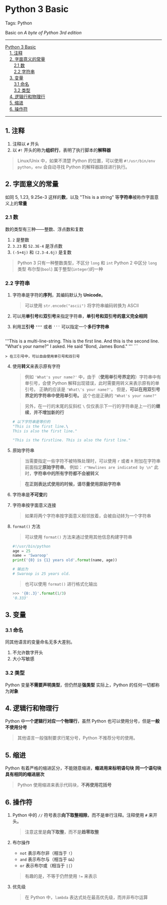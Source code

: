# Python 3 Basic

Tags: Python

Basic on *A byte of Python 3rd edition*

---

<!-- MDTOC maxdepth:6 firsth1:1 numbering:0 flatten:0 bullets:0 updateOnSave:1 -->

[Python 3 Basic](#python-3-basic)   
&emsp;[1. 注释](#1-注释)   
&emsp;[2. 字面意义的常量](#2-字面意义的常量)   
&emsp;&emsp;[2.1 数](#21-数)   
&emsp;&emsp;[2.2 字符串](#22-字符串)   
&emsp;[3. 变量](#3-变量)   
&emsp;&emsp;[3.1 命名](#31-命名)   
&emsp;&emsp;[3.2 类型](#32-类型)   
&emsp;[4. 逻辑行和物理行](#4-逻辑行和物理行)   
&emsp;[5. 缩进](#5-缩进)   
&emsp;[6. 操作符](#6-操作符)   

<!-- /MDTOC -->

---

## 1. 注释

1. 注释以 `#` 开头
2. 以 `#!` 开头的称为**组织行**，表明了执行脚本的**解释器**

> Linux/Unix 中，如果不清楚 Python 的位置，可以使用 `#!/usr/bin/env python`，`env` 会自动寻找 Python 的解释器路径进行执行。

## 2. 字面意义的常量

如同 5, 1.23, 9.25e-3 这样的**数**，以及 "This is a string" 等**字符串**被称作字面意义上的**常量**

### 2.1 数

数的类型有三种——整数、浮点数和复数

1. `2` 是整数
2. `3.23` 和 `52.3E-4` 是浮点数
3. `(-5+4j)` 和 `(2.3-4.6j)` 是复数

> Python 3 只有一种整数类型，不区分 `long` 和 `int`
Python 2 中区分 `long` 类型
布尔型(`bool`) 属于整型(`integer`)的一种

### 2.2 字符串

1. 字符串是字符的**序列**，其编码默认为 **Unicode**。

    > 可以使用 `str.encode("ascii")` 将字符串编码转换为 ASCII

2. 可以用**单引号**和**双引号**来指定字符串，**单引号和双引号的意义完全相同**

3. 利用**三引号** `"""` 或者 `'''` 可以指定一个**多行字符串**

    ```python
'''This is a multi-line-string. This is the first line.
And this is the second line.
"What's your name?" I asked.
He said "Bond, James Bond."
'''
    ```

    > 在三引号中，可以自由使用单引号和双引号

4. 使用**转义**来表示原有字符

    > 例如 `'What's your name?'` 中，由于（**使用单引号界定的**）字符串中有单引号，会使 Python 解释出现错误，此时需要用转义来表示原有的单引号。
    正确的应该是 `'What\'s your name?'`。
    但是，**可以在用双引号界定的字符串中使用单引号。**
    这个也是正确的 `"What's your name?"`

    > 另外，在一行的末尾的反斜杠 `\` 仅仅表示下一行的字符串是上一行的**继续**，**并不增加新的行**

    ```python
    # 以下字符串是等价的
    "This is the first line.\
    This is also the first line."

    "This is the firstline. This is also the first line."
    ```

5. 原始字符串

    > 当需要指定一些字符不被特殊处理时，可以使用 `r` 或者 `R` 附加在字符串前面指定**原始字符串**。
    例如： `r"Newlines are indicated by \n"`
    此时，**字符串中的所有字符都不会被转义**

    > **在正则表达式使用的时候，请尽量使用原始字符串**

6. 字符串是**不可变**的
7. 字符串按字面意义连接

    > 如果将两个字符串按字面意义相邻放着，会被自动转为一个字符串

8. `format()` 方法

    > 可以使用 `format()` 方法来通过使用其他信息构建字符串

    ```python
    #!/usr/bin/python
    age = 25
    name = 'Swaroop'
    print('{0} is {1} years old'.format(name, age))

    # 输出为
    # Swaroop is 25 years old.
    ```

    > 也可以使用 `format()` 进行格式化输出

    ```python
    >>> '{0:.3}'.format(1/3)
    '0.333'
    ```

## 3. 变量

### 3.1 命名

同其他语言的变量命名无多大差别。

1. 不允许数字开头
2. 大小写敏感

### 3.2 类型

Python 变量**不需要声明类型**，但仍然是**强类型**
实际上，Python 的任何一切都称为**对象**

## 4. 逻辑行和物理行

Python 中**一个逻辑行对应一个物理行**，虽然 Python 也可以使用分号，但是**一般不使用分号**

> 其他语言一般强制要求行尾分号，Python 不推荐分号的使用。

## 5. 缩进

Python 有着严格的缩进区分，不能随意缩进，**缩进用来标明语句块**
**同一个语句块具有相同的缩进层次**

> Python 使用缩进来表示代码块，**不再使用花括号**

## 6. 操作符

1. Python 中的 `//` 符号表示**向下取整相除**，而不是单行注释。注释使用 `#` 来开头。

    > 注意这里是**向下取整**，而不是**趋零取整**

2. 布尔操作
    - `not` 表示布尔非（相当于 `!`）
    - `and` 表示布尔与（相当于 `&&`）
    - `or` 表示布尔或（相当于 `||`）

    > 有趣的是，不等于仍然使用 `!=` 来表示

3. 优先级

    > 在 Python 中，`lambda` 表达式处在最高优先级，而并非布尔运算
